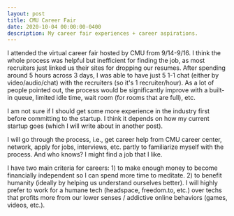 ```yaml
---
layout: post
title: CMU Career Fair
date: 2020-10-04 00:00:00-0400
description: My career fair experiences + career aspirations.
---
```


I attended the virtual career fair hosted by CMU from 9/14-9/16. I think the whole process was helpful but inefficient for finding the job, as most recruiters just linked us their sites for dropping our resumes. After spending around 5 hours across 3 days, I was able to have just 5 1-1 chat (either by video/audio/chat) with the recruiters (so it's 1 recruiter/hour). As a lot of people pointed out, the process would be significantly improve with a built-in queue, limited idle time, wait room (for rooms that are full), etc.


I am not sure if I should get some more experience in the industry first before committing to the startup. I think it depends on how my current startup goes (which I will write about in another post).


I will go through the process, i.e., get career help from CMU career center, network, apply for jobs, interviews, etc. partly to familiarize myself with the process. And who knows? I might find a job that I like.


I have two main criteria for careers: 1) to make enough money to become financially independent so I can spend more time to meditate. 2) to benefit humanity (ideally by helping us understand ourselves better). I will highly prefer to work for a humane tech (headspace, freedom.to, etc.) over techs that profits more from our lower senses / addictive online behaviors (games, videos, etc.).


